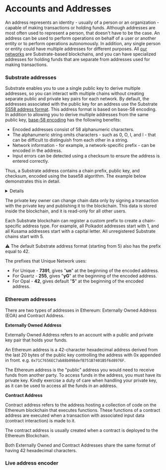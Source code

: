 # Accounts and Addresses

An address represents an identity - usually of a person or an organization - capable of making transactions or holding funds. 
Although addresses are most often used to represent a person, that doesn't have to be the case. An address can be used to perform operations 
on behalf of a user or another entity or to perform operations autonomously. In addition, any single person or entity could have multiple
addresses for different purposes. All [our networks](/networks/index.md) are Substrate-based blockchains, and you can have specialized addresses for holding funds that 
are separate from addresses used for making transactions.

### Substrate addresses

Substrate enables you to use a single public key to derive multiple addresses, so you can interact with multiple chains without creating separate 
public and private key pairs for each network. By default, the addresses associated with the public key for an address use 
the Substrate [SS58 address format](https://docs.substrate.io/reference/glossary/#ss58-address-format). This address format is based on base-58 encoding. 
In addition to allowing you to derive multiple addresses from the same public key, [base-58 encoding](https://digitalbazaar.github.io/base58-spec/) has the following benefits:

* Encoded addresses consist of 58 alphanumeric characters.
* The alphanumeric string omits characters - such as 0, O, I, and l - that can be difficult to distinguish from each other in a string.
* Network information - for example, a network-specific prefix - can be encoded in the address.
* Input errors can be detected using a checksum to ensure the address is entered correctly.

Thus, a Substrate address contains a chain prefix, public key, and checksum, encoded using the base58 algorithm. The example below
demonstrates this in detail.

<Details>
<template v-slot:header>Example</template>
<template v-slot:body>

Let's take a Substrate address, e.g., `yGHGXr2qCKygrxFw16XXEYRLmQwQt8RN8eMN5UuuJ17ZFPosP`. We can decode the address using the [@unique-nft/api](https://www.npmjs.com/package/@unique-nft/api) library. 

```ts:no-line-numbers
import {UniqueUtils} from '@unique-nft/api'

const Address = UniqueUtils.Address
  ...  
Address.substrate.decode('unk9GwxLcJ7VHE75RgDYuRjuewZBGWHWvwgdVMSN3pPz9bY52')
// or
Address.substrate.decode('yGJMj5z32dpBUigGVFgatC382Ti3FNVSKyfgi87UF7f786MJL')
```

The result is the following. Please note that both calls give the same result since we receive a public key, which is the same in both addresses; they are equal, just presented in different formats (Unique and Quartz). 

![public key](../images/array-address.png)

Now, let's use another decoder that will provide not only a public key as a result. 

```ts:no-line-numbers
import {algorithms} from "@unique-nft/utils/address"

... 
algorithms.base58.decode('unk9GwxLcJ7VHE75RgDYuRjuewZBGWHWvwgdVMSN3pPz9bY52')
``` 

The result below contains exactly the same public key (highlighted in red), a chain prefix, and a checksum. 
A chain prefix can also be represented by one value (i.e., for prefix 5, the first value of the 
array will be 42). This depends on how many bites are needed to store a prefix value.
Checksum is calculated using both prefix and public key. Thus, these values depend
on the chain prefix, as well. 

![full address](../images/array-full.png)

![prefix 42](../images/prefix42.png)

The reverse operation will show that the encoding and decoding work in both directions. 

```ts:no-line-numbers
algorithms.base58.encode(new Uint8Array( [
    119, 220, 248, 204, 117, 247, 109,  70, 195,
    177, 197, 242, 112, 254,   6, 200,
    255, 222, 171, 142,  94, 171, 151,
    242,  51,  31, 180, 145,  35, 180,
    140, 235,  42, 125, 41, 181
  ]))
// unk9GwxLcJ7VHE75RgDYuRjuewZBGWHWvwgdVMSN3pPz9bY52
```

</template>
</Details>

The private key owner can change chain data only by signing a transaction with the private key and publishing it to the blockchain.
This data is stored inside the blockchain, and it is read-only for all other users.

<!---
Blockchain accounts are quite different from what we use for web2 accounts. They don't necessarily have any server data. Basically, the account consists of these things:
* _A private key_ (the seed phrase allows the generation of one) is stored by a user in secret.
* _Address_ (usually it is some hash or encoding of the public key) - publicly known.
* _Chain data_ associated with the address - in the case of Unique, it is all public.
-->

Each Substrate blockchain can register a custom prefix to create a chain-specific address type. For example, all Polkadot addresses start with 1, and all Kusama addresses start with a capital letter. All unregistered Substrate chains start with 5.

:warning: The default Substrate address format (starting from 5) also has the prefix equal to 42.

The prefixes that Unique Network uses:

- For Unique - **7391**, gives "**un**" at the beginning of the encoded address.
- For Quartz - **255**, gives "**yG**" at the beginning of the encoded address.
- For Opal - **42**, gives default "**5**" at the beginning of the encoded address.

### Ethereum addresses

There are two types of addresses in Ethereum: Externally Owned Address (EOA) and Contract Address.

**Externally Owned Address**

Externally Owned Address refers to an account with a public and private key pair that holds your funds.

An Ethereum address is a 42-character hexadecimal address derived from the last 20 bytes of the public key controlling the address with 0x appended in front. e.g. `0x71C7656EC7ab88b098defB751B7401B5f6d8976F`.

The Ethereum address is the "public" address you would need to receive funds from another party. To access funds in the address, you must have its private key. 
Kindly exercise a duty of care when handling your private key, as it can be used to access all the funds in an address.

**Contract Address**

Contract address refers to the address hosting a collection of code on the Ethereum blockchain that executes functions. These functions of a contract address are executed when a transaction with associated input data (contract interaction) is made to it.

The contract address is usually created when a contract is deployed to the Ethereum Blockchain.

Both Externally Owned and Contract Addresses share the same format of having 42 hexadecimal characters.

### Live address encoder
<br/>
<SubEthCoder/>
